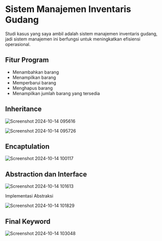 # Sistem Manajemen Inventaris Gudang
Studi kasus yang saya ambil adalah sistem manajemen inventaris gudang, jadi sistem manajemen ini berfungsi untuk meningkatkan efisiensi operasional.


## Fitur Program
* Menambahkan barang
* Menampilkan barang
* Memperbarui barang
* Menghapus barang
* Menampilkan jumlah barang yang tersedia

## Inheritance
![Screenshot 2024-10-14 095616](https://github.com/user-attachments/assets/dfb9a5eb-c53c-42fe-a20a-f0b660f9ac48)

![Screenshot 2024-10-14 095726](https://github.com/user-attachments/assets/a1fe4efe-459d-46ed-a75d-d4a25a477da3)


## Encaptulation
![Screenshot 2024-10-14 100117](https://github.com/user-attachments/assets/482f48d8-b513-4b90-a5cc-ad2a12c043ea)

## Abstraction dan Interface
![Screenshot 2024-10-14 101613](https://github.com/user-attachments/assets/590b9680-d36a-4231-bc88-ee80b4e31d5a)

Implementasi Abstraksi

![Screenshot 2024-10-14 101829](https://github.com/user-attachments/assets/1795627e-2646-46eb-b7f5-6bd87be5cf06)


## Final Keyword

![Screenshot 2024-10-14 103048](https://github.com/user-attachments/assets/90ed339f-430e-4e4e-b917-214cd76f060a)
